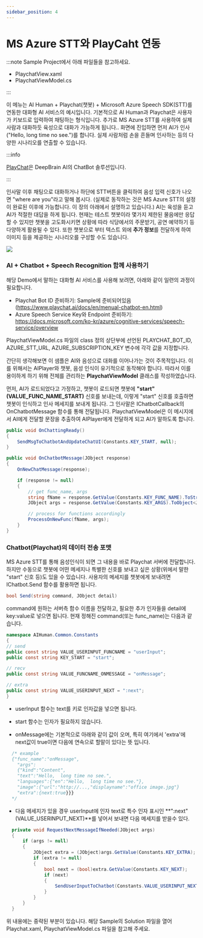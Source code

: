 ```yaml
---
sidebar_position: 4
---
```


# MS Azure STT와 PlayCaht 연동

:::note Sample Project에서 아래 파일들을 참고하세요.

- PlaychatView.xaml
- PlaychatViewModel.cs

:::

이 메뉴는 AI Human + Playchat(챗봇) + Microsoft Azure Speech SDK(STT)를 연동한 대화형 AI 서비스의 예시입니다. 기본적으로 AI Human과 Playchat은 사용자가 키보드로 입력하여 채팅하는 형식입니다. 추가로 MS Azure STT를 사용하여 실제 사람과 대화하듯 육성으로 대화가 가능하게 됩니다.. 화면에 진입하면 먼저 AI가 인사("Hello, long time no see.")를 합니다. 실제 사람처럼 손을 흔들며 인사하는 등의 다양한 시나리오를 연출할 수 있습니다.

:::info 

[PlayChat](https://aichat.deepbrainai.io/)은 DeepBrain AI의 ChatBot 솔루션입니다.

:::

인사말 이후 채팅으로 대화하거나 하단에 STT버튼을 클릭하여 음성 입력 신호가 나오면 "where are you"라고 말해 봅시다. (실제로 동작하는 것은 MS Azure STT의 설정이 완료된 이후에 가능합니다. 이 장의 아래에서 설명하고 있습니다.) AI는 육성을 듣고 AI가 적절한 대답을 하게 됩니다. 현재는 테스트 챗봇이라 몇가지 제한된 물음에만 응답 할 수 있지만 챗봇을 고도화시키면 상황에 따라 식당에서의 주문받기, 공연 예약하기 등 다양하게 활용될 수 있다. 또한 챗봇으로 부터 텍스트 외에 **추가 정보**를 전달하게 하여 이미지 등을 제공하는 시나리오를 구성할 수도 있습니다.

<img src="/img/aihuman/windows/PlaychatWithAzureSTTDemo.png" />

### AI + Chatbot + Speech Recognition 함께 사용하기

해당 Demo에서 말하는 대화형 AI 서비스를 사용해 보려면, 아래와 같이 일련의 과정이 필요합니다.

- Playchat Bot ID 준비하기: Sample에 준비되어있음 (https://www.playchat.ai/docs/en/menual-chatbot-en.html)
- Azure Speech Service Key와 Endpoint 준비하기: https://docs.microsoft.com/ko-kr/azure/cognitive-services/speech-service/overview

PlaychatViewModel.cs 파일의 class 정의 상단부에 선언된 PLAYCHAT_BOT_ID, AZURE_STT_URL, AZURE_SUBSCRIPTION_KEY 변수에 각각 값을 지정합니다.

간단히 생각해보면 이 샘플은 AI와 음성으로 대화를 이어나가는 것이 주목적입니다. 이를 위해서는 AIPlayer와 챗봇, 음성 인식이 유기적으로 동작해야 합니다. 따라서 이를 용이하게 하기 위해 전체를 관리하는 **PlaychatViewModel** 클래스를 작성하였습니다.

먼저, AI가 로드되었다고 가정하고, 챗봇이 로드되면 챗봇에 **"start"(VALUE_FUNC_NAME_START)** 신호를 보내는데, 이렇게 "start" 신호를 호출하면 챗봇이 인식하고 인사 메세지를 보내게 됩니다. 그 인사말은 IChatbotCallback의 OnChatbotMessage 함수를 통해 전달됩니다. PlaychatViewModel은 이 메시지에서 AI에게 전달할 문장을 추출하여 AIPlayer에게 전달하게 되고 AI가 말하도록 합니다.

```csharp
public void OnChattingReady()
{
    SendMsgToChatbotAndUpdateChatUI(Constants.KEY_START, null);
}

public void OnChatbotMessage(JObject response)
{
    OnNewChatMessage(response);

    if (response != null)
    {
        // get func_name, args
        string fName = response.GetValue(Constants.KEY_FUNC_NAME).ToString();
        JObject args = response.GetValue(Constants.KEY_ARGS).ToObject<JObject>();

        // process for functions accordingly
        ProcessOnNewFunc(fName, args);
    }
}
```

### Chatbot(Playchat)의 데이터 전송 포맷

MS Azure STT를 통해 음성인식이 되면 그 내용을 바로 Playchat 서버에 전달합니다. 하지만 수동으로 챗봇에 어떤 메세지나 특별한 신호를 보내고 싶은 상황(위에서 말한 "start" 신호 등)도 있을 수 있습니다. 사용자의 메세지를 챗봇에게 보내려면 IChatbot.Send 함수를 활용하면 됩니다.

```csharp
bool Send(string command, JObject detail)
```

command에 원하는 서버측 함수 이름을 전달하고, 필요한 추가 인자들을 detail에 key:value로 넣으면 됩니다. 현재 정해진 command(또는 func_name)는 다음과 같습니다.

```csharp
namespace AIHuman.Common.Constants
{
// send
public const string VALUE_USERINPUT_FUNCNAME = "userInput";
public const string KEY_START = "start";

// recv
public const string VALUE_FUNCNAME_ONMESSAGE = "onMessage";

// extra
public const string VALUE_USERINPUT_NEXT = ":next";
}
```

- userInput 함수는 text를 키로 인자값을 넣으면 됩니다.

- start 함수는 인자가 필요하지 않습니다.

- onMessage에는 기본적으로 아래와 같이 값이 오며, 특히 여기에서 'extra'에 next값이 true이면 다음에 연속으로 할말이 있다는 뜻 입니다.

```csharp
  /* example
  {"func_name":"onMessage",
  	"args":
   	{"kind":"Content",
    "text":"Hello,  long time no see.",
    "languages":{"en":"Hello,  long time no see."},
    "image":{"url":"http://...,"displayname":"office image.jpg"}
    "extra":{next:true}}}
  */ 
```

- 다음 메세지가 있을 경우 userInput에 인자 text로 특수 인자 표시인 **":next" (VALUE_USERINPUT_NEXT)**를 넣어서 보내면 다음 메세지를 받을수 있다.

```csharp
  private void RequestNextMessageIfNeeded(JObject args)
  {
      if (args != null)
      {
          JObject extra = (JObject)args.GetValue(Constants.KEY_EXTRA);
          if (extra != null)
          {
              bool next = (bool)extra.GetValue(Constants.KEY_NEXT);
              if (next)
              {
                  SendUserInputToChatbot(Constants.VALUE_USERINPUT_NEXT);
              }
          }
      }
  }
```

위 내용에는 중략된 부분이 있습니다. 해당 Sample의 Solution 파일을 열어 Playchat.xaml, PlaychatViewModel.cs 파일을 참고해 주세요.
